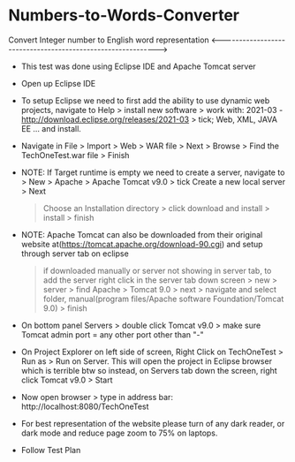 # Numbers-to-Words-Converter
Convert Integer number to English word representation
<------------------------------------------------------------>
-	This test was done using Eclipse IDE and Apache Tomcat server

-	Open up Eclipse IDE

-	To setup Eclipse we need to first add the ability to use dynamic web projects, navigate to Help > install new software > 
	work with: 2021-03 - http://download.eclipse.org/releases/2021-03 > tick; Web, XML, JAVA EE … and install.
	
-	Navigate in File > Import > Web > WAR file > Next > Browse > Find the TechOneTest.war file > Finish

-	NOTE: If Target runtime is empty we need to create a server, navigate to > New > Apache > Apache Tomcat v9.0 > tick Create a new local server > Next 
	> Choose an Installation directory > click download and install > install > finish

-	NOTE: Apache Tomcat can also be downloaded from their original website at(https://tomcat.apache.org/download-90.cgi) and setup through server tab on eclipse
	>if downloaded manually or server not showing in server tab, to add the server right click in the server tab down screen > new > server > find Apache > Tomcat 9.0 > 
	next > navigate and select folder, manual(program files/Apache software Foundation/Tomcat 9.0) > finish
	
-	On bottom panel Servers > double click Tomcat v9.0 > make sure Tomcat admin port = any other port other than "-"

-	On Project Explorer on left side of screen, Right Click on TechOneTest > Run as > Run on Server. This will open the project in Eclipse browser which is terrible btw 
	so instead, on Servers tab down the screen, right click Tomcat v9.0 > Start
	
-	Now open browser > type in address bar: http://localhost:8080/TechOneTest

- 	For best representation of the website please turn of any dark reader, or dark mode and reduce page zoom to 75% on laptops.

-	Follow Test Plan

